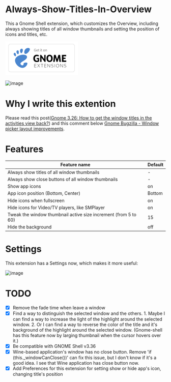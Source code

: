 <h1>Always-Show-Titles-In-Overview</h1>

This a Gnome Shell extension, which customizes the Overview, including always showing titles of all window thumbnails and setting the position of icons and titles, etc.

<p align="left">
  <a href="https://extensions.gnome.org/extension/1689/always-show-titles-in-overview/">
    <img alt="Get it on GNOME Extensions" width="228" src="https://raw.githubusercontent.com/andyholmes/gnome-shell-extensions-badge/master/get-it-on-ego.svg?sanitize=true"/>
  </a>
</p>

![image](https://user-images.githubusercontent.com/2271720/142729037-df43f6b3-4891-40b0-8441-d28861aba544.png)

# Why I write this extention
Please read this post([Gnome 3.26: How to get the window titles in the activities view back?](https://www.reddit.com/r/gnome/comments/7dk1kb/gnome_326_how_to_get_the_window_titles_in_the/))
and this comment below [Gnome Bugzilla - Window picker layout improvements](https://bugzilla.gnome.org/show_bug.cgi?id=783953).

# Features
|Feature name|Default|
|------------|-------|
| Always show titles of all window thumbnails | - |
| Always show close buttons of all window thumbnails | - |
| Show app icons | on |
| App icon position (Bottom, Center) | Bottom |
| Hide icons when fullscreen | on |
| Hide icons for Video/TV players, like SMPlayer | on |
| Tweak the window thumbnail active size increment (from 5 to 60) | 15 |
| Hide the background | off |

# Settings
This extension has a Settings now, which makes it more useful:

![image](https://user-images.githubusercontent.com/2271720/146554573-4026afbc-a118-4899-87de-e8cee4e818af.png)


# TODO
- [x] Remove the fade time when leave a window
- [x] Find a way to distinguish the selected window and the others. 1. Maybe I can find a way to increase the light of the highlight around the selected window. 2. Or I can find a way to reverse the color of the title and it's background of the highlight around the selected window. (Gnome-shell has this feature now by larging thumbnail when the cursor hovers over it.)
- [x] Be compatible with GNOME Shell v3.36
- [x] Wine-based application's window has no close button. Remove 'if (this._windowCanClose())' can fix this issue, but I don't know if it's a good idea. I see that Wine application has close button now.
- [x] Add Preferences for this extension for setting show or hide app's icon, changing title's position
